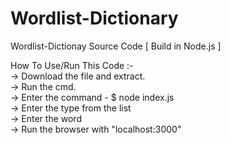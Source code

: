 # Wordlist-Dictionary
Wordlist-Dictionay Source Code [ Build in Node.js ]

How To Use/Run This Code :- <br/>
 -> Download the file and extract.<br/>
 -> Run the cmd.<br/>
 -> Enter the command - $ node index.js <br/>
 -> Enter the type from the list <br/>
 -> Enter the word <br/>
 -> Run the browser with "localhost:3000"

